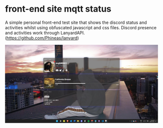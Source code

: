 # front-end site mqtt status
 A simple personal front-end test site that shows the discord status and activities whilst using obfuscated javascript and css files. Discord presence and activities work through LanyardAPI. (https://github.com/Phineas/lanyard)

![](preview%20img/readme%20preview.png)
